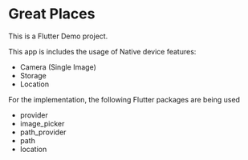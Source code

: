 # Great Places

This is a Flutter Demo project.

This app is includes the usage of Native device features:
- Camera (Single Image)
- Storage
- Location

For the implementation, the following Flutter packages are being used
- provider
- image_picker
- path_provider
- path
- location
